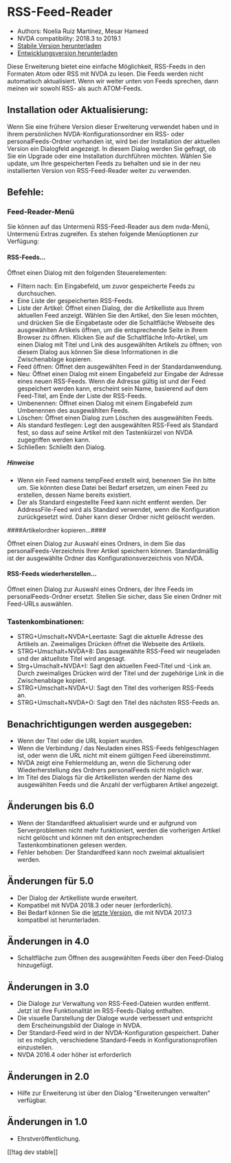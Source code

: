 # RSS-Feed-Reader #

* Authors: Noelia Ruiz Martínez, Mesar Hameed
* NVDA compatibility: 2018.3 to 2019.1
* [Stabile Version herunterladen][1]
* [Entwicklungsversion herunterladen][2]

Diese Erweiterung bietet eine einfache Möglichkeit, RSS-Feeds in den
Formaten Atom oder RSS mit NVDA zu lesen. Die Feeds werden nicht automatisch
aktualisiert. Wenn wir weiter unten  von Feeds sprechen, dann meinen wir
sowohl RSS- als auch  ATOM-Feeds.

## Installation oder Aktualisierung: ##

Wenn Sie eine frühere Version dieser Erweiterung verwendet haben und in
Ihrem persönlichen NVDA-Konfigurationsordner ein RSS- oder
personalFeeds-Ordner vorhanden ist, wird bei der Installation der aktuellen
Version ein Dialogfeld angezeigt. In diesem Dialog werden Sie gefragt, ob
Sie ein Upgrade oder eine Installation durchführen möchten.  Wählen Sie
update, um Ihre gespeicherten Feeds zu behalten und sie in der neu
installierten Version von RSS-Feed-Reader weiter zu verwenden.

## Befehle: ##

### Feed-Reader-Menü ###

Sie können auf das Untermenü RSS-Feed-Reader aus dem nvda-Menü, Untermenü
Extras zugreifen. Es stehen folgende Menüoptionen zur Verfügung:

#### RSS-Feeds... ####

Öffnet einen Dialog mit den folgenden Steuerelementen:

* Filtern nach: Ein Eingabefeld, um zuvor gespeicherte Feeds zu durchsuchen.
* Eine Liste der gespeicherten RSS-Feeds.
* Liste der Artikel: Öffnet einen Dialog, der die Artikelliste aus Ihrem
  aktuellen Feed anzeigt. Wählen Sie den Artikel, den Sie lesen möchten, und
  drücken Sie die Eingabetaste oder die Schaltfläche Webseite des
  ausgewählten Artikels öffnen, um die entsprechende Seite in Ihrem Browser
  zu öffnen. Klicken Sie auf die Schaltfläche Info-Artikel, um einen Dialog
  mit Titel und Link des ausgewählten Artikels zu öffnen; von diesem Dialog
  aus können Sie diese Informationen in die Zwischenablage kopieren.
* Feed öffnen: Öffnet den ausgewählten Feed in der Standardanwendung.
* Neu: Öffnet einen Dialog mit einem Eingabefeld zur Eingabe der Adresse
  eines neuen RSS-Feeds. Wenn die Adresse gültig ist und der Feed
  gespeichert werden kann, erscheint sein Name, basierend auf dem
  Feed-Titel, am Ende der Liste der RSS-Feeds.
* Umbenennen: Öffnet einen Dialog mit einem Eingabefeld zum Umbenennen des
  ausgewählten Feeds.
* Löschen: Öffnet einen Dialog zum Löschen des ausgewählten Feeds.
* Als standard festlegen: Legt den ausgewählten RSS-Feed als Standard fest,
  so dass auf seine Artikel mit den Tastenkürzel von NVDA zugegriffen werden
  kann.
* Schließen: Schließt den Dialog.

##### Hinweise #####

* Wenn ein Feed namens tempFeed erstellt wird, benennen Sie ihn bitte
  um. Sie könnten diese Datei bei Bedarf ersetzen, um einen Feed zu
  erstellen, dessen Name bereits existiert.
* Der als Standard eingestellte Feed kann nicht entfernt werden. Der
  AddressFile-Feed wird als Standard verwendet, wenn die Konfiguration
  zurückgesetzt wird. Daher kann dieser Ordner nicht gelöscht werden.

####Artikelordner kopieren...####

Öffnet einen Dialog zur Auswahl eines Ordners, in dem Sie das
personalFeeds-Verzeichnis Ihrer Artikel speichern können. Standardmäßig ist
der ausgewählte Ordner das Konfigurationsverzeichnis von NVDA.

#### RSS-Feeds wiederherstellen... ####

Öffnet einen Dialog zur Auswahl eines Ordners, der Ihre Feeds im
personalFeeds-Ordner ersetzt. Stellen Sie sicher, dass Sie einen Ordner mit
Feed-URLs auswählen.

### Tastenkombinationen: ###

* STRG+Umschalt+NVDA+Leertaste: Sagt die aktuelle Adresse des Artikels
  an. Zweimaliges Drücken öffnet die Webseite des Artikels.
* STRG+Umschalt+NVDA+8: Das ausgewählte RSS-Feed wir neugeladen und der
  aktuellste Titel wird angesagt.
* Strg+Umschalt+NVDA+I: Sagt den aktuellen Feed-Titel und -Link an. Durch
  zweimaliges Drücken wird der Titel und der zugehörige Link in die
  Zwischenablage kopiert.
* STRG+Umschalt+NVDA+U: Sagt den Titel des vorherigen RSS-Feeds an.
* STRG+Umschalt+NVDA+O: Sagt den Titel des nächsten RSS-Feeds an.

## Benachrichtigungen werden ausgegeben: ##

* Wenn der Titel oder die URL kopiert wurden.
* Wenn die Verbindung / das Neuladen eines RSS-Feeds fehlgeschlagen ist,
  oder wenn die URL nicht mit einem gültigen Feed übereinstimmt.
* NVDA zeigt eine Fehlermeldung an, wenn die Sicherung oder
  Wiederherstellung des Ordners personalFeeds nicht möglich war.
* Im Titel des Dialogs für die Artikellisten werden der Name des
  ausgewählten Feeds und die Anzahl der verfügbaren Artikel angezeigt.

## Änderungen bis 6.0 ##

* Wenn der Standardfeed aktualisiert wurde und er aufgrund von
  Serverproblemen nicht mehr funktioniert, werden die vorherigen Artikel
  nicht gelöscht und können mit den entsprechenden Tastenkombinationen
  gelesen werden.
* Fehler behoben: Der Standardfeed kann noch zweimal aktualisiert werden.

## Änderungen für 5.0 ##

* Der Dialog der Artikelliste wurde erweitert.
* Kompatibel mit NVDA 2018.3 oder neuer (erforderlich).
* Bei Bedarf können Sie die [letzte Version][3], die mit NVDA 2017.3
  kompatibel ist herunterladen.

## Änderungen in 4.0 ##

* Schaltfläche zum Öffnen des ausgewählten Feeds über den Feed-Dialog
  hinzugefügt.

## Änderungen in 3.0 ##

* Die Dialoge zur Verwaltung von RSS-Feed-Dateien wurden entfernt. Jetzt ist
  ihre Funktionalität im RSS-Feeds-Dialog enthalten.
* Die visuelle Darstellung der Dialoge wurde verbessert und entspricht dem
  Erscheinungsbild der Dialoge in NVDA.
* Der Standard-Feed wird in der NVDA-Konfiguration gespeichert. Daher ist es
  möglich, verschiedene Standard-Feeds in Konfigurationsprofilen
  einzustellen.
* NVDA 2016.4 oder höher ist erforderlich


## Änderungen in 2.0 ##

* Hilfe zur Erweiterung ist über den Dialog "Erweiterungen verwalten"
  verfügbar.

## Änderungen in 1.0 ##

* Ehrstveröffentlichung.

[[!tag dev stable]]

[1]: https://addons.nvda-project.org/files/get.php?file=rf

[2]: https://addons.nvda-project.org/files/get.php?file=rf-dev

[3]: https://addons.nvda-project.org/files/get.php?file=rf-o
